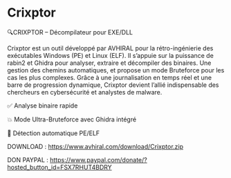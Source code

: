 # Crixptor
🔍CRIXPTOR – Décompilateur pour EXE/DLL

Crixptor est un outil développé par AVHIRAL pour la rétro-ingénierie des exécutables Windows (PE) et Linux (ELF). Il s’appuie sur la puissance de rabin2 et Ghidra pour analyser, extraire et décompiler des binaires. Une gestion des chemins automatiques, et propose un mode Bruteforce pour les cas les plus complexes. Grâce à une journalisation en temps réel et une barre de progression dynamique, Crixptor devient l’allié indispensable des chercheurs en cybersécurité et analystes de malware.

✅ Analyse binaire rapide

💥 Mode Ultra-Bruteforce avec Ghidra intégré

🧠 Détection automatique PE/ELF


DOWNLOAD : https://www.avhiral.com/download/Crixptor.zip

DON PAYPAL : https://www.paypal.com/donate/?hosted_button_id=FSX7RHUT4BDRY
